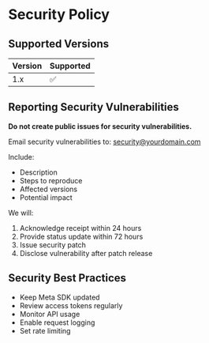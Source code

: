 # Security Policy

## Supported Versions

| Version | Supported          |
| ------- | ------------------ |
| 1.x     | :white_check_mark: |

## Reporting Security Vulnerabilities

**Do not create public issues for security vulnerabilities.**

Email security vulnerabilities to: security@yourdomain.com

Include:
- Description
- Steps to reproduce
- Affected versions
- Potential impact

We will:
1. Acknowledge receipt within 24 hours
2. Provide status update within 72 hours
3. Issue security patch
4. Disclose vulnerability after patch release

## Security Best Practices
- Keep Meta SDK updated
- Review access tokens regularly
- Monitor API usage
- Enable request logging
- Set rate limiting